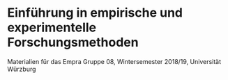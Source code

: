 # Einführung in empirische und experimentelle Forschungsmethoden
Materialien für das Empra Gruppe 08, Wintersemester 2018/19, Universität Würzburg
